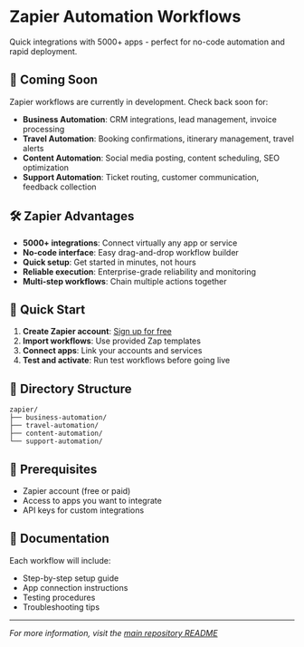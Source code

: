 # Zapier Automation Workflows

Quick integrations with 5000+ apps - perfect for no-code automation and rapid deployment.

## 🚀 Coming Soon

Zapier workflows are currently in development. Check back soon for:

- **Business Automation**: CRM integrations, lead management, invoice processing
- **Travel Automation**: Booking confirmations, itinerary management, travel alerts
- **Content Automation**: Social media posting, content scheduling, SEO optimization
- **Support Automation**: Ticket routing, customer communication, feedback collection

## 🛠️ Zapier Advantages

- **5000+ integrations**: Connect virtually any app or service
- **No-code interface**: Easy drag-and-drop workflow builder
- **Quick setup**: Get started in minutes, not hours
- **Reliable execution**: Enterprise-grade reliability and monitoring
- **Multi-step workflows**: Chain multiple actions together

## 🚀 Quick Start

1. **Create Zapier account**: [Sign up for free](https://zapier.com/)
2. **Import workflows**: Use provided Zap templates
3. **Connect apps**: Link your accounts and services
4. **Test and activate**: Run test workflows before going live

## 📁 Directory Structure

```
zapier/
├── business-automation/
├── travel-automation/
├── content-automation/
└── support-automation/
```

## 🔧 Prerequisites

- Zapier account (free or paid)
- Access to apps you want to integrate
- API keys for custom integrations

## 📖 Documentation

Each workflow will include:
- Step-by-step setup guide
- App connection instructions
- Testing procedures
- Troubleshooting tips

---

*For more information, visit the [main repository README](../README.md)*
